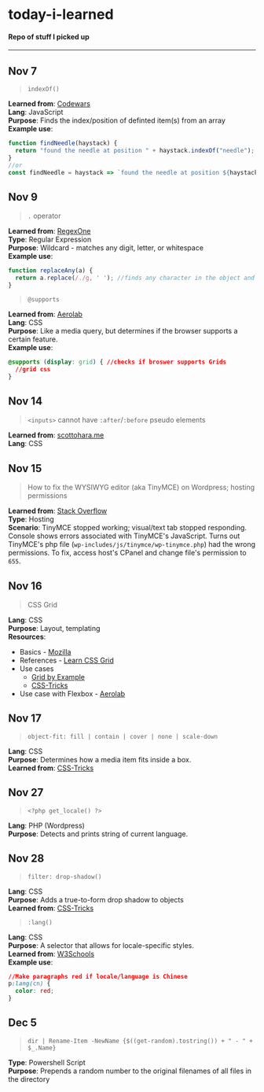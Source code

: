 # today-i-learned  
#### Repo of stuff I picked up  
---  
## Nov 7
>`indexOf()`  

**Learned from**: [Codewars](https://www.codewars.com/kata/56676e8fabd2d1ff3000000c/solutions/javascript)  
**Lang**: JavaScript  
**Purpose**: Finds the index/position of definted item(s) from an array   
**Example use**:   
```javascript
function findNeedle(haystack) {
  return "found the needle at position " + haystack.indexOf("needle");
}
//or
const findNeedle = haystack => `found the needle at position ${haystack.indexOf('needle')}`;
```

## Nov 9  
>`.` operator  

**Learned from**: [RegexOne](https://regexone.com/)  
**Type**: Regular Expression  
**Purpose**: Wildcard - matches any digit, letter, or whitespace  
**Example use**:  
```javascript
function replaceAny(a) {
  return a.replace(/./g, ' '); //finds any character in the object and replaces it with a space.
}
```

>`@supports`   

**Learned from**: [Aerolab](https://aerolab.co/blog/flexbox-grids/)  
**Lang**: CSS  
**Purpose**: Like a media query, but determines if the browser supports a certain feature.  
**Example use**:
```css
@supports (display: grid) { //checks if broswer supports Grids
  //grid css
}
```

## Nov 14 
>`<inputs>` cannot have `:after`/`:before` pseudo elements  

**Learned from**: [scottohara.me](http://www.scottohara.me/article/pseudo-element-input.html)  
**Lang**: CSS


## Nov 15  
> How to fix the WYSIWYG editor (aka TinyMCE) on Wordpress; hosting permissions

**Learned from**: [Stack Overflow](https://wordpress.stackexchange.com/questions/136738/how-to-fix-a-broken-visual-editor)  
**Type**: Hosting  
**Scenario**: TinyMCE stopped working; visual/text tab stopped responding. Console shows errors associated with TinyMCE's JavaScript. Turns out TinyMCE's php file (`wp-includes/js/tinymce/wp-tinymce.php`) had the wrong permissions. To fix, access host's CPanel and change file's permission to `655`.

## Nov 16  
> CSS Grid  

**Lang**: CSS  
**Purpose**: Layout, templating  
**Resources**:
- Basics - [Mozilla](https://mozilladevelopers.github.io/playground/css-grid)
- References - [Learn CSS Grid](http://learncssgrid.com/)  
- Use cases  
  - [Grid by Example](https://gridbyexample.com/examples/example24/)
  - [CSS-Tricks](https://css-tricks.com/things-ive-learned-css-grid-layout/)
- Use case with Flexbox - [Aerolab](https://aerolab.co/blog/flexbox-grids/)  

## Nov 17  
> `object-fit: fill | contain | cover | none | scale-down`

**Lang**: CSS  
**Purpose**: Determines how a media item fits inside a box.  
**Learned from**: [CSS-Tricks](https://css-tricks.com/almanac/properties/o/object-fit/)

## Nov 27  
> `<?php get_locale() ?>`

**Lang**: PHP (Wordpress)  
**Purpose**: Detects and prints string of current language.  

## Nov 28  
> `filter: drop-shadow()`

**Lang**: CSS  
**Purpose**: Adds a true-to-form drop shadow to objects  
**Learned from**: [CSS-Tricks](https://css-tricks.com/breaking-css-box-shadow-vs-drop-shadow/)  

> `:lang()`

**Lang**: CSS  
**Purpose**: A selector that allows for locale-specific styles.  
**Learned from**: [W3Schools](https://www.w3schools.com/cssref/sel_lang.asp)  
**Example use**: 
```css
//Make paragraphs red if locale/language is Chinese
p:lang(cn) {
  color: red;
}
```

## Dec 5  
> `dir | Rename-Item -NewName {$((get-random).tostring()) + " - " + $_.Name}`

**Type**: Powershell Script  
**Purpose**: Prepends a random number to the original filenames of all files in the directory
